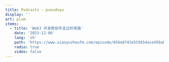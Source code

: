 ```yaml
---
title: Podcasts - pseudoyu
display: ''
art: plum
items:
  - title: 'Web3 开发那些年走过的弯路'
    date: '2023-12-06'
    lang: 'zh'
    path: 'https://www.xiaoyuzhoufm.com/episode/656e8742e555654ace458abf'
    radio: true
    video: false
---
```


<SubNav />

<ListPosts :posts="frontmatter.items.reverse()" />
